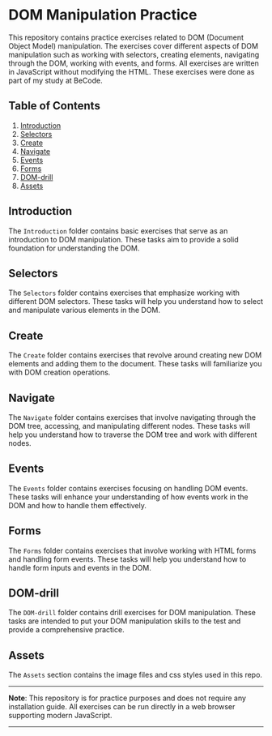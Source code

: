 # DOM Manipulation Practice

This repository contains practice exercises related to DOM (Document Object Model) manipulation. The exercises cover different aspects of DOM manipulation such as working with selectors, creating elements, navigating through the DOM, working with events, and forms. All exercises are written in JavaScript without modifying the HTML. These exercises were done as part of my study at BeCode.

## Table of Contents

1. [Introduction](#introduction)
2. [Selectors](#selectors)
3. [Create](#create)
4. [Navigate](#navigate)
5. [Events](#events)
6. [Forms](#forms)
7. [DOM-drill](#dom-drill)
8. [Assets](#assets)

## Introduction

The `Introduction` folder contains basic exercises that serve as an introduction to DOM manipulation. These tasks aim to provide a solid foundation for understanding the DOM.

## Selectors

The `Selectors` folder contains exercises that emphasize working with different DOM selectors. These tasks will help you understand how to select and manipulate various elements in the DOM.

## Create

The `Create` folder contains exercises that revolve around creating new DOM elements and adding them to the document. These tasks will familiarize you with DOM creation operations.

## Navigate

The `Navigate` folder contains exercises that involve navigating through the DOM tree, accessing, and manipulating different nodes. These tasks will help you understand how to traverse the DOM tree and work with different nodes.

## Events

The `Events` folder contains exercises focusing on handling DOM events. These tasks will enhance your understanding of how events work in the DOM and how to handle them effectively.

## Forms

The `Forms` folder contains exercises that involve working with HTML forms and handling form events. These tasks will help you understand how to handle form inputs and events in the DOM.

## DOM-drill

The `DOM-drill` folder contains drill exercises for DOM manipulation. These tasks are intended to put your DOM manipulation skills to the test and provide a comprehensive practice.

## Assets

The `Assets` section contains the image files and css styles used in this repo. 

---

**Note**: This repository is for practice purposes and does not require any installation guide. All exercises can be run directly in a web browser supporting modern JavaScript.

---